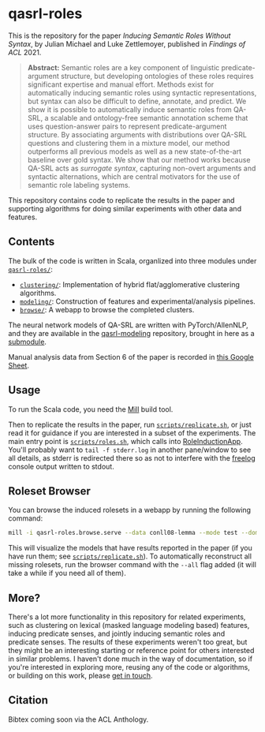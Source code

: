 # qasrl-roles
This is the repository for the paper *Inducing Semantic Roles Without Syntax*, by Julian Michael and
Luke Zettlemoyer, published in *Findings of ACL* 2021.

> **Abstract:** Semantic roles are a key component of linguistic predicate-argument structure, but
> developing ontologies of these roles requires significant expertise and manual effort.
> Methods exist for automatically inducing semantic roles using syntactic representations, but
> syntax can also be difficult to define, annotate, and predict.
> We show it is possible to automatically induce semantic roles from
> QA-SRL, a scalable and ontology-free semantic annotation scheme that uses question-answer pairs to
> represent predicate-argument structure.
> By associating arguments with distributions over QA-SRL questions and clustering them in a
> mixture model, our method outperforms all previous models as well as a new state-of-the-art
> baseline over gold syntax. 
> We show that our method works because QA-SRL acts as *surrogate syntax*,
> capturing non-overt arguments and syntactic alternations,
> which are central motivators for the use of semantic role labeling systems.

This repository contains code to replicate the results in the paper and supporting algorithms for
doing similar experiments with other data and features.

## Contents

The bulk of the code is written in Scala, organlized into three modules under
[`qasrl-roles/`](qasrl-roles/):
* [`clustering/`](clustering/): Implementation of hybrid flat/agglomerative clustering algorithms.
* [`modeling/`](modeling/): Construction of features and experimental/analysis pipelines.
* [`browse/`](browse/): A webapp to browse the completed clusters.

The neural network models of QA-SRL are written with PyTorch/AllenNLP, and they are available in the
[qasrl-modeling](https://github.com/julianmichael/qasrl-modeling) repository, brought in here as a
[submodule](lib/qasrl-modeling).

Manual analysis data from Section 6 of the paper is recorded in
[this Google Sheet](https://docs.google.com/spreadsheets/d/1S6CQzj5XnjZXFJg6bQZMCfLAooEc-ubfK7nqMkJ3BeI/edit).

## Usage

To run the Scala code, you need the
[Mill](https://com-lihaoyi.github.io/mill/mill/Intro_to_Mill.html)
build tool.

Then to replicate the results in the paper, run [`scripts/replicate.sh`](scripts/replicate.sh), or
just read it for guidance if you are interested in a subset of the experiments.
The main entry point is [`scripts/roles.sh`](scripts/roles.sh), which calls into
[RoleInductionApp](qasrl-roles/modeling/src-jvm/RoleInductionApp.scala).
You'll probably want to `tail -f stderr.log` in another pane/window to see all details, as stderr is
redirected there so as not to interfere with the [freelog](https://github.com/julianmichael/freelog)
console output written to stdout.


## Roleset Browser

You can browse the induced rolesets in a webapp by running the following command:
```bash
mill -i qasrl-roles.browse.serve --data conll08-lemma --mode test --domain localhost --port 8888
```
This will visualize the models that have results reported in the paper (if you have run them; see
[`scripts/replicate.sh`](scripts/replicate.sh)). To automatically reconstruct all missing rolesets,
run the browser command with the `--all` flag added (it will take a while if you need all of them).

## More?

There's a lot more functionality in this repository for related experiments, such as clustering on
lexical (masked language modeling based) features, inducing predicate senses, and jointly inducing
semantic roles and predicate senses. The results of these experiments weren't too great, but they
might be an interesting starting or reference point for others interested in similar problems.
I haven't done much in the way of documentation, so if you're interested in exploring more, reusing
any of the code or algorithms, or building on this work, please
[get in touch](mailto:julianjohnmichael@gmail.com).

## Citation

Bibtex coming soon via the ACL Anthology.
